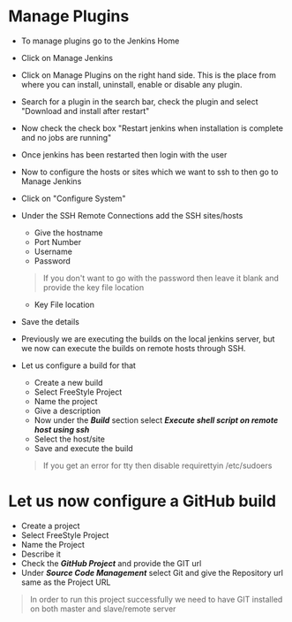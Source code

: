 # Manage Plugins

- To manage plugins go to the Jenkins Home
- Click on Manage Jenkins
- Click on Manage Plugins on the right hand side. This is the place from where you can install, uninstall, enable or disable any plugin.
- Search for a plugin in the search bar, check the plugin and select "Download and install after restart"
- Now check the check box "Restart jenkins when installation is complete and no jobs are running"
- Once jenkins has been restarted then login with the user
- Now to configure the hosts or sites which we want to ssh to then go to Manage Jenkins
- Click on "Configure System"
- Under the SSH Remote Connections add the SSH sites/hosts
	- Give the hostname
	- Port Number
	- Username
	- Password

	> If you don't want to go with the password then leave it blank and provide the key file location

	- Key File location
- Save the details
- Previously we are executing the builds on the local jenkins server, but we now can execute the builds on remote hosts through SSH.
- Let us configure a build for that
	- Create a new build
	- Select FreeStyle Project
	- Name the project
	- Give a description
	- Now under the ***Build*** section select ***Execute shell script on remote host using ssh***
	- Select the host/site
	- Save and execute the build

	> If you get an error for tty then disable requirettyin /etc/sudoers

# Let us now configure a GitHub build

- Create a project
- Select FreeStyle Project
- Name the Project
- Describe it
- Check the ***GitHub Project*** and provide the GIT url
- Under ***Source Code Management*** select Git and give the Repository url same as the Project URL

> In order to run this project successfully we need to have GIT installed on both master and slave/remote server
